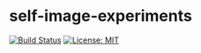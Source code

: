 # self-image-experiments 
[![Build Status](https://travis-ci.com/quanganhhoang/sie-firebase.svg?branch=master)](https://travis-ci.com/quanganhhoang/sie-firebase)
[![License: MIT](https://img.shields.io/badge/License-MIT-yellow.svg)](https://opensource.org/licenses/MIT)